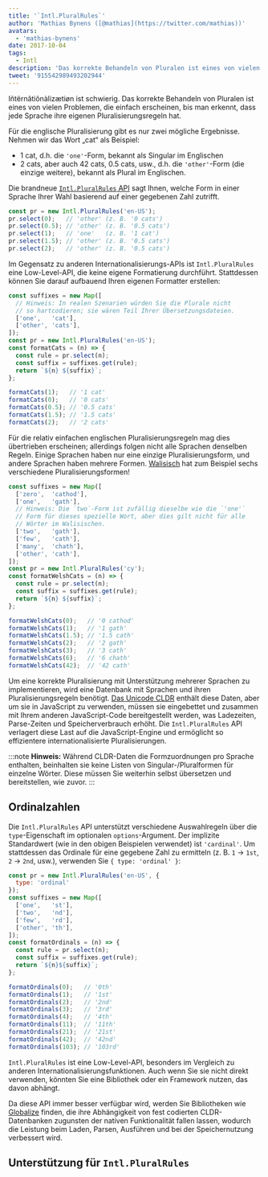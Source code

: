 ```yaml
---
title: '`Intl.PluralRules`'
author: 'Mathias Bynens ([@mathias](https://twitter.com/mathias))'
avatars:
  - 'mathias-bynens'
date: 2017-10-04
tags:
  - Intl
description: 'Das korrekte Behandeln von Pluralen ist eines von vielen Problemen, die einfach erscheinen, bis man erkennt, dass jede Sprache ihre eigenen Pluralisierungsregeln hat. Die Intl.PluralRules API kann helfen!'
tweet: '915542989493202944'
---
```

Iñtërnâtiônàlizætiøn ist schwierig. Das korrekte Behandeln von Pluralen ist eines von vielen Problemen, die einfach erscheinen, bis man erkennt, dass jede Sprache ihre eigenen Pluralisierungsregeln hat.

Für die englische Pluralisierung gibt es nur zwei mögliche Ergebnisse. Nehmen wir das Wort „cat“ als Beispiel:

- 1 cat, d.h. die `'one'`-Form, bekannt als Singular im Englischen
- 2 cats, aber auch 42 cats, 0.5 cats, usw., d.h. die `'other'`-Form (die einzige weitere), bekannt als Plural im Englischen.

Die brandneue [`Intl.PluralRules` API](https://github.com/tc39/proposal-intl-plural-rules) sagt Ihnen, welche Form in einer Sprache Ihrer Wahl basierend auf einer gegebenen Zahl zutrifft.

```js
const pr = new Intl.PluralRules('en-US');
pr.select(0);   // 'other' (z. B. '0 cats')
pr.select(0.5); // 'other' (z. B. '0.5 cats')
pr.select(1);   // 'one'   (z. B. '1 cat')
pr.select(1.5); // 'other' (z. B. '0.5 cats')
pr.select(2);   // 'other' (z. B. '0.5 cats')
```

<!--truncate-->
Im Gegensatz zu anderen Internationalisierungs-APIs ist `Intl.PluralRules` eine Low-Level-API, die keine eigene Formatierung durchführt. Stattdessen können Sie darauf aufbauend Ihren eigenen Formatter erstellen:

```js
const suffixes = new Map([
  // Hinweis: In realen Szenarien würden Sie die Plurale nicht
  // so hartcodieren; sie wären Teil Ihrer Übersetzungsdateien.
  ['one',   'cat'],
  ['other', 'cats'],
]);
const pr = new Intl.PluralRules('en-US');
const formatCats = (n) => {
  const rule = pr.select(n);
  const suffix = suffixes.get(rule);
  return `${n} ${suffix}`;
};

formatCats(1);   // '1 cat'
formatCats(0);   // '0 cats'
formatCats(0.5); // '0.5 cats'
formatCats(1.5); // '1.5 cats'
formatCats(2);   // '2 cats'
```

Für die relativ einfachen englischen Pluralisierungsregeln mag dies übertrieben erscheinen; allerdings folgen nicht alle Sprachen denselben Regeln. Einige Sprachen haben nur eine einzige Pluralisierungsform, und andere Sprachen haben mehrere Formen. [Walisisch](http://unicode.org/cldr/charts/latest/supplemental/language_plural_rules.html#rules) hat zum Beispiel sechs verschiedene Pluralisierungsformen!

```js
const suffixes = new Map([
  ['zero',  'cathod'],
  ['one',   'gath'],
  // Hinweis: Die `two`-Form ist zufällig dieselbe wie die `'one'`
  // Form für dieses spezielle Wort, aber dies gilt nicht für alle
  // Wörter im Walisischen.
  ['two',   'gath'],
  ['few',   'cath'],
  ['many',  'chath'],
  ['other', 'cath'],
]);
const pr = new Intl.PluralRules('cy');
const formatWelshCats = (n) => {
  const rule = pr.select(n);
  const suffix = suffixes.get(rule);
  return `${n} ${suffix}`;
};

formatWelshCats(0);   // '0 cathod'
formatWelshCats(1);   // '1 gath'
formatWelshCats(1.5); // '1.5 cath'
formatWelshCats(2);   // '2 gath'
formatWelshCats(3);   // '3 cath'
formatWelshCats(6);   // '6 chath'
formatWelshCats(42);  // '42 cath'
```

Um eine korrekte Pluralisierung mit Unterstützung mehrerer Sprachen zu implementieren, wird eine Datenbank mit Sprachen und ihren Pluralisierungsregeln benötigt. [Das Unicode CLDR](http://cldr.unicode.org/) enthält diese Daten, aber um sie in JavaScript zu verwenden, müssen sie eingebettet und zusammen mit Ihrem anderen JavaScript-Code bereitgestellt werden, was Ladezeiten, Parse-Zeiten und Speicherverbrauch erhöht. Die `Intl.PluralRules` API verlagert diese Last auf die JavaScript-Engine und ermöglicht so effizientere internationalisierte Pluralisierungen.

:::note
**Hinweis:** Während CLDR-Daten die Formzuordnungen pro Sprache enthalten, beinhalten sie keine Listen von Singular-/Pluralformen für einzelne Wörter. Diese müssen Sie weiterhin selbst übersetzen und bereitstellen, wie zuvor.
:::

## Ordinalzahlen

Die `Intl.PluralRules` API unterstützt verschiedene Auswahlregeln über die `type`-Eigenschaft im optionalen `options`-Argument. Der implizite Standardwert (wie in den obigen Beispielen verwendet) ist `'cardinal'`. Um stattdessen das Ordinale für eine gegebene Zahl zu ermitteln (z. B. `1` → `1st`, `2` → `2nd`, usw.), verwenden Sie `{ type: 'ordinal' }`:

```js
const pr = new Intl.PluralRules('en-US', {
  type: 'ordinal'
});
const suffixes = new Map([
  ['one',   'st'],
  ['two',   'nd'],
  ['few',   'rd'],
  ['other', 'th'],
]);
const formatOrdinals = (n) => {
  const rule = pr.select(n);
  const suffix = suffixes.get(rule);
  return `${n}${suffix}`;
};

formatOrdinals(0);   // '0th'
formatOrdinals(1);   // '1st'
formatOrdinals(2);   // '2nd'
formatOrdinals(3);   // '3rd'
formatOrdinals(4);   // '4th'
formatOrdinals(11);  // '11th'
formatOrdinals(21);  // '21st'
formatOrdinals(42);  // '42nd'
formatOrdinals(103); // '103rd'
```

`Intl.PluralRules` ist eine Low-Level-API, besonders im Vergleich zu anderen Internationalisierungsfunktionen. Auch wenn Sie sie nicht direkt verwenden, könnten Sie eine Bibliothek oder ein Framework nutzen, das davon abhängt.

Da diese API immer besser verfügbar wird, werden Sie Bibliotheken wie [Globalize](https://github.com/globalizejs/globalize#plural-module) finden, die ihre Abhängigkeit von fest codierten CLDR-Datenbanken zugunsten der nativen Funktionalität fallen lassen, wodurch die Leistung beim Laden, Parsen, Ausführen und bei der Speichernutzung verbessert wird.

## Unterstützung für `Intl.PluralRules`

<feature-support chrome="63 /blog/v8-release-63"
                 firefox="58"
                 safari="13"
                 nodejs="10"
                 babel="no"></feature-support>

